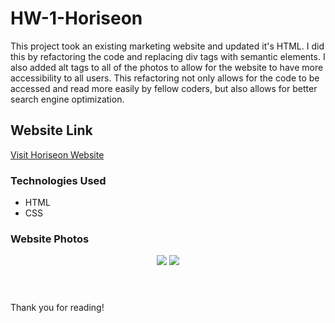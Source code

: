 # HW-1-Horiseon
<p>
This project took an existing marketing website and updated it's HTML. I did this by refactoring the code and replacing div tags with semantic elements. I also added alt tags to all of the photos to allow for the website to have more accessibility to all users. This refactoring not only allows for the code to be accessed and read more easily by fellow coders, but also allows for better search engine optimization.    
</p>

## Website Link
<p> <a href= "file:///C:/Users/oad83/Desktop/upennbootcamp/HW-1-Horiseon/index.html" > Visit Horiseon Website </a> 
</p>

### Technologies Used
<ul>
   <li> HTML </li>
   <li> CSS </li>
</ul>

### Website Photos
<header>
    <img src= ".assets/images/horiseon1.png"/>
    <img src= ".assets/images/horiseon2.png"/>
</header>


<p> Thank you for reading! </p>